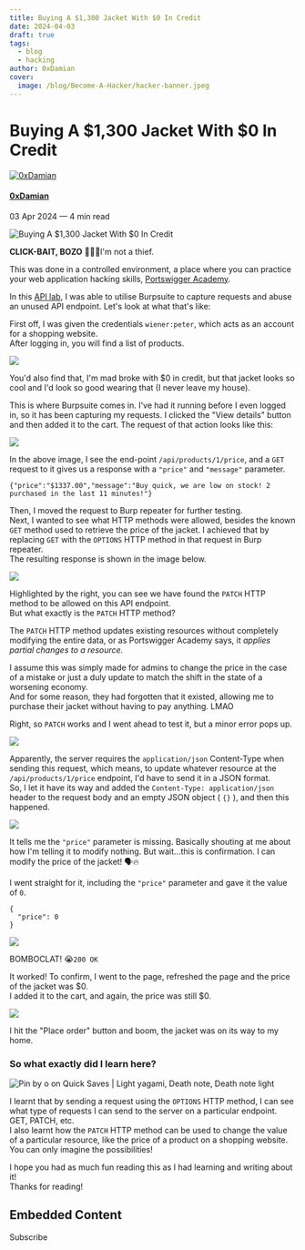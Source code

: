 ```yaml
---
title: Buying A $1,300 Jacket With $0 In Credit
date: 2024-04-03
draft: true
tags:
  - blog
  - hacking
author: 0xDamian
cover:
  image: /blog/Become-A-Hacker/hacker-banner.jpeg
---
```



# Buying A $1,300 Jacket With $0 In Credit

[![0xDamian](https://www.gravatar.com/avatar/3d964dd6f39abf0cd14b7929fdd80c9f?s=250&r=x&d=mp)](/author/0xdamian/)

#### [0xDamian](/author/0xdamian/)

03 Apr 2024 — 4 min read

![Buying A $1,300 Jacket With $0 In Credit](/content/images/size/w1200/2024/04/1.png)

**CLICK-BAIT, BOZO** 🫵🏾💀I'm not a thief.  
  
This was done in a controlled environment, a place where you can practice your web application hacking skills, [Portswigger Academy](https://portswigger.net/web-security/?ref=damnsec.com).  
  
In this [API lab](https://portswigger.net/web-security/api-testing/lab-exploiting-unused-api-endpoint?ref=damnsec.com), I was able to utilise Burpsuite to capture requests and abuse an unused API endpoint. Let's look at what that's like:  
  
First off, I was given the credentials `wiener:peter`, which acts as an account for a shopping website.  
After logging in, you will find a list of products.

![](https://www.damnsec.com/content/images/2024/04/image.png)

You'd also find that, I'm mad broke with $0 in credit, but that jacket looks so cool and I'd look so good wearing that (I never leave my house).  
  
This is where Burpsuite comes in. I've had it running before I even logged in, so it has been capturing my requests. I clicked the "View details" button and then added it to the cart. The request of that action looks like this:

![](https://www.damnsec.com/content/images/2024/04/2.png)

In the above image, I see the end-point `/api/products/1/price`, and a `GET` request to it gives us a response with a `"price"` and `"message"` parameter.

```
{"price":"$1337.00","message":"Buy quick, we are low on stock! 2 purchased in the last 11 minutes!"}
```

Then, I moved the request to Burp repeater for further testing.  
Next, I wanted to see what HTTP methods were allowed, besides the known `GET` method used to retrieve the price of the jacket. I achieved that by replacing `GET` with the `OPTIONS` HTTP method in that request in Burp repeater.  
The resulting response is shown in the image below.

![](https://www.damnsec.com/content/images/2024/04/1.1.png)

Highlighted by the right, you can see we have found the `PATCH` HTTP method to be allowed on this API endpoint.  
But what exactly is the `PATCH` HTTP method?  
  
The `PATCH` HTTP method updates existing resources without completely modifying the entire data, or as Portswigger Academy says, it _applies partial changes to a resource._

I assume this was simply made for admins to change the price in the case of a mistake or just a duly update to match the shift in the state of a worsening economy.  
And for some reason, they had forgotten that it existed, allowing me to purchase their jacket without having to pay anything. LMAO  
  
Right, so `PATCH` works and I went ahead to test it, but a minor error pops up.

![](https://www.damnsec.com/content/images/2024/04/4.png)

Apparently, the server requires the `application/json` Content-Type when sending this request, which means, to update whatever resource at the `/api/products/1/price` endpoint, I'd have to send it in a JSON format.  
So, I let it have its way and added the `Content-Type: application/json` header to the request body and an empty JSON object ( `{}` ), and then this happened.

![](https://www.damnsec.com/content/images/2024/04/5.png)

It tells me the `"price"` parameter is missing. Basically shouting at me about how I'm telling it to modify nothing. But wait...this is confirmation. I can modify the price of the jacket! 🗣️🔥

I went straight for it, including the `"price"` parameter and gave it the value of `0`.

```
{
  "price": 0
}
```

![](https://www.damnsec.com/content/images/2024/04/6.png)

BOMBOCLAT! 😭`200 OK`

It worked! To confirm, I went to the page, refreshed the page and the price of the jacket was $0.  
I added it to the cart, and again, the price was still $0.

![](https://www.damnsec.com/content/images/2024/04/8.png)

I hit the "Place order" button and boom, the jacket was on its way to my home.

### So what exactly did I learn here?

![Pin by o on Quick Saves | Light yagami, Death note, Death note light](https://i.pinimg.com/originals/b4/4a/6d/b44a6dc2145feae8c9a138ee878c46dd.gif)

I learnt that by sending a request using the `OPTIONS` HTTP method, I can see what type of requests I can send to the server on a particular endpoint. GET, PATCH, etc.  
I also learnt how the `PATCH` HTTP method can be used to change the value of a particular resource, like the price of a product on a shopping website.  
You can only imagine the possibilities!

I hope you had as much fun reading this as I had learning and writing about it!  
Thanks for reading!

## Embedded Content

Subscribe